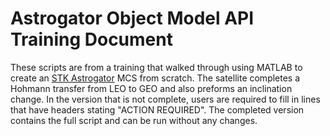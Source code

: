 # Astrogator Object Model API Training Document

These scripts are from a training that walked through using MATLAB to create an [STK Astrogator](https://help.agi.com/stk/index.htm#astrogator.htm) MCS from scratch. The satellite completes a Hohmann transfer from LEO to GEO and also preforms an inclination change. In the version that is not complete, users are required to fill in lines that have headers stating "ACTION REQUIRED". The completed version contains the full script and can be run without any changes.  
